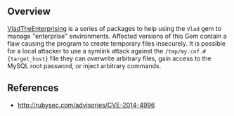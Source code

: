 ## Overview
[VladTheEnterprising](https://rubygems.org/gems/VladTheEnterprising) is a series of packages to help using the `Vlad` gem to manage "enterprise" environments.
Affected versions of this Gem contain a flaw causing the program to create temporary files insecurely. It is possible for a local attacker to use a symlink attack against the `/tmp/my.cnf.#{target_host}` file they can overwrite arbitrary files, gain access to the MySQL root password, or inject arbitrary commands.

## References
- http://rubysec.com/advisories/CVE-2014-4996

